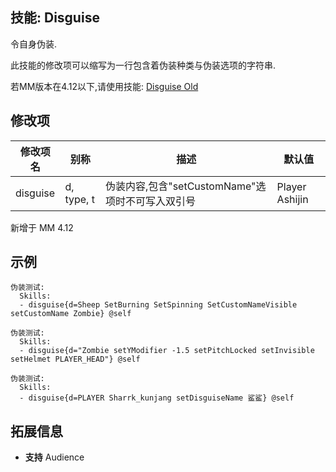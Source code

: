 技能: Disguise
--------------------------

令自身伪装.

此技能的修改项可以缩写为一行包含着伪装种类与伪装选项的字符串.

若MM版本在4.12以下,请使用技能: [Disguise Old](技能/列表/disguiseold)

修改项
----------

| 修改项名 | 别称    | 描述                                                                                                    | 默认值 |
|-----------|------------|----------------------------------------------------------------------------------------------------------------|---------------|
| disguise  | d, type, t | 伪装内容,包含"setCustomName"选项时不可写入双引号 | Player Ashijin |

新增于 MM 4.12

示例
--------

```
伪装测试:
  Skills:
  - disguise{d=Sheep SetBurning SetSpinning SetCustomNameVisible setCustomName Zombie} @self
```
```
伪装测试:
  Skills:
  - disguise{d="Zombie setYModifier -1.5 setPitchLocked setInvisible setHelmet PLAYER_HEAD"} @self
```
```
伪装测试:
  Skills:
  - disguise{d=PLAYER Sharrk_kunjang setDisguiseName 鲨鲨} @self
```

拓展信息
--------

- **支持** Audience